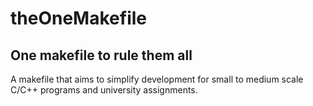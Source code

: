 # theOneMakefile
<h2>One makefile to rule them all</h2>
A  makefile that aims to simplify development for small to medium scale C/C++ programs and university assignments.
